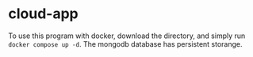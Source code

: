 # cloud-app

To use this program with docker, download the directory, and simply run `docker compose up -d`. The mongodb database has persistent storange.
